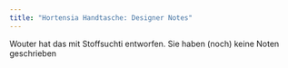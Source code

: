 ```yaml
---
title: "Hortensia Handtasche: Designer Notes"
---
```


<Fixme>Wouter hat das mit Stoffsuchti entworfen. Sie haben (noch) keine Noten geschrieben</Fixme>

